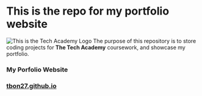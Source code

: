 # This is the repo for my portfolio website
![This is the Tech Academy Logo](https://pbs.twimg.com/profile_images/1393262111606796289/h0E0LqE6_400x400.jpg)
The purpose of this repository is to store coding projects for **The Tech Academy** coursework, and showcase my portfolio.

### My Porfolio Website
### [tbon27.github.io](index.html)




